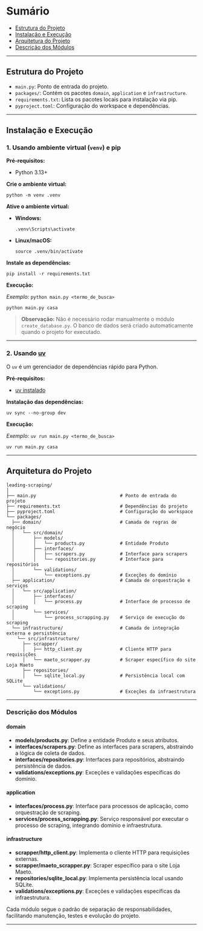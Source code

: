 
# Sumário

- [Estrutura do Projeto](#estrutura-do-projeto)
- [Instalação e Execução](#instalação-e-execução)
- [Arquitetura do Projeto](#arquitetura-do-projeto)
- [Descrição dos Módulos](#descrição-dos-módulos)

---

## Estrutura do Projeto

- `main.py`: Ponto de entrada do projeto.
- `packages/`: Contém os pacotes `domain`, `application` e `infrastructure`.
- `requirements.txt`: Lista os pacotes locais para instalação via pip.
- `pyproject.toml`: Configuração do workspace e dependências.

---

## Instalação e Execução

### 1. Usando ambiente virtual (`venv`) e pip

**Pré-requisitos:**  
- Python 3.13+

**Crie o ambiente virtual:**

```pwsh
python -m venv .venv
```

**Ative o ambiente virtual:**

- **Windows:**
  ```pwsh
  .venv\Scripts\activate
  ```
- **Linux/macOS:**
  ```pwsh
  source .venv/bin/activate
  ```

**Instale as dependências:**

```pwsh
pip install -r requirements.txt
```


**Execução:**

*Exemplo:*
`python main.py <termo_de_busca>`
```pwsh
python main.py casa
```

> **Observação:** Não é necessário rodar manualmente o módulo `create_database.py`. O banco de dados será criado automaticamente quando o projeto for executado.

---

### 2. Usando [uv](https://github.com/astral-sh/uv)

O `uv` é um gerenciador de dependências rápido para Python.

**Pré-requisitos:**
- [uv instalado](https://github.com/astral-sh/uv#installation)

**Instalação das dependências:**

```pwsh
uv sync --no-group dev
```

**Execução:**

*Exemplo:*
`uv run main.py <termo_de_busca>`
```pwsh
uv run main.py casa
```

---

## Arquitetura do Projeto

```
leading-scraping/
│
├── main.py                               # Ponto de entrada do projeto
├── requirements.txt                      # Dependências do projeto
├── pyproject.toml                        # Configuração do workspace
└── packages/
  ├── domain/                             # Camada de regras de negócio
  │   └── src/domain/
  │       ├── models/
  │       │   └── products.py             # Entidade Produto
  │       ├── interfaces/
  │       │   ├── scrapers.py             # Interface para scrapers
  │       │   └── repositories.py         # Interface para repositórios
  │       └── validations/
  │           └── exceptions.py           # Exceções do domínio
  ├── application/                        # Camada de orquestração e serviços
  │   └── src/application/
  │       ├── interfaces/
  │       │   └── process.py              # Interface de processo de scraping
  │       └── services/
  │           └── process_scrapping.py    # Serviço de execução do scraping
  └── infrastructure/                     # Camada de integração externa e persistência
    └── src/infrastructure/
      ├── scrapper/
      │   ├── http_client.py              # Cliente HTTP para requisições
      │   └── maeto_scrapper.py           # Scraper específico do site Loja Maeto
      ├── repositories/
      │   └── sqlite_local.py             # Persistência local com SQLite
      └── validations/
          └── exceptions.py               # Exceções da infraestrutura
```

---

### Descrição dos Módulos

#### domain
- **models/products.py**: Define a entidade Produto e seus atributos.
- **interfaces/scrapers.py**: Define as interfaces para scrapers, abstraindo a lógica de coleta de dados.
- **interfaces/repositories.py**: Interfaces para repositórios, abstraindo persistência de dados.
- **validations/exceptions.py**: Exceções e validações específicas do domínio.

#### application
- **interfaces/process.py**: Interface para processos de aplicação, como orquestração de scraping.
- **services/process_scrapping.py**: Serviço responsável por executar o processo de scraping, integrando domínio e infraestrutura.

#### infrastructure
- **scrapper/http_client.py**: Implementa o cliente HTTP para requisições externas.
- **scrapper/maeto_scrapper.py**: Scraper específico para o site Loja Maeto.
- **repositories/sqlite_local.py**: Implementa persistência local usando SQLite.
- **validations/exceptions.py**: Exceções e validações específicas da infraestrutura.

Cada módulo segue o padrão de separação de responsabilidades, facilitando manutenção, testes e evolução do projeto.

---
